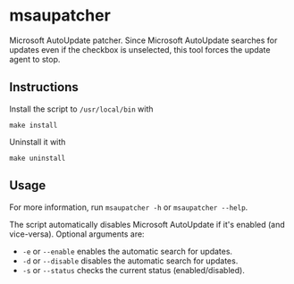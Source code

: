 # msaupatcher

Microsoft AutoUpdate patcher. Since Microsoft AutoUpdate searches for updates even if the checkbox is unselected, this tool forces the update agent to stop.

## Instructions

Install the script to ```/usr/local/bin``` with

```make install```

Uninstall it with

```make uninstall```

## Usage

For more information, run ```msaupatcher -h``` or ```msaupatcher --help```.

The script automatically disables Microsoft AutoUpdate if it's enabled (and vice-versa). Optional arguments are:

 - ```-e``` or ```--enable``` enables the automatic search for updates.
 - ```-d``` or ```--disable``` disables the automatic search for updates.
 - ```-s``` or ```--status``` checks the current status (enabled/disabled).
